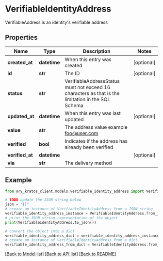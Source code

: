 # VerifiableIdentityAddress

VerifiableAddress is an identity's verifiable address

## Properties

Name | Type | Description | Notes
------------ | ------------- | ------------- | -------------
**created_at** | **datetime** | When this entry was created | [optional] 
**id** | **str** | The ID | [optional] 
**status** | **str** | VerifiableAddressStatus must not exceed 16 characters as that is the limitation in the SQL Schema | 
**updated_at** | **datetime** | When this entry was last updated | [optional] 
**value** | **str** | The address value  example foo@user.com | 
**verified** | **bool** | Indicates if the address has already been verified | 
**verified_at** | **datetime** |  | [optional] 
**via** | **str** | The delivery method | 

## Example

```python
from ory_kratos_client.models.verifiable_identity_address import VerifiableIdentityAddress

# TODO update the JSON string below
json = "{}"
# create an instance of VerifiableIdentityAddress from a JSON string
verifiable_identity_address_instance = VerifiableIdentityAddress.from_json(json)
# print the JSON string representation of the object
print(VerifiableIdentityAddress.to_json())

# convert the object into a dict
verifiable_identity_address_dict = verifiable_identity_address_instance.to_dict()
# create an instance of VerifiableIdentityAddress from a dict
verifiable_identity_address_from_dict = VerifiableIdentityAddress.from_dict(verifiable_identity_address_dict)
```
[[Back to Model list]](../README.md#documentation-for-models) [[Back to API list]](../README.md#documentation-for-api-endpoints) [[Back to README]](../README.md)


